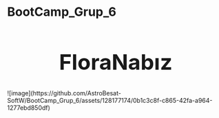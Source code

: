 # BootCamp_Grup_6

<center><h1 style="font-size: 50px;">FloraNabız</h1></center>
![image](https://github.com/AstroBesat-SoftW/BootCamp_Grup_6/assets/128177174/0b1c3c8f-c865-42fa-a964-1277ebd850df)
